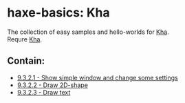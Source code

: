 haxe-basics: Kha
=========================

The collection of easy samples and hello-worlds for [Kha](http://kha.tech/).<br/>
Requre [Kha](http://kha.tech/download).

## Contain:

* [9.3.2.1 - Show simple window and change some settings](./9.3.2.1_SimpleWindow/Source/KhaApplication.hx)
* [9.3.2.2 - Draw 2D-shape](./9.3.2.2_DrawShape/Source/KhaApplication.hx)
* [9.3.2.3 - Draw text](./9.3.2.3_DrawText/Source/KhaApplication.hx)
